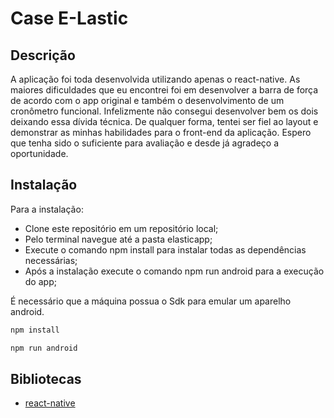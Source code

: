 # Case E-Lastic

## Descrição

A aplicação foi toda desenvolvida utilizando apenas o react-native.
As maiores dificuldades que eu encontrei foi em desenvolver a barra de força de acordo com o app original e também o desenvolvimento de um cronômetro funcional.
Infelizmente não consegui desenvolver bem os dois deixando essa dívida técnica.
De qualquer forma, tentei ser fiel ao layout e demonstrar as minhas habilidades para o front-end da aplicação.
Espero que tenha sido o suficiente para avaliação e desde já agradeço a oportunidade.

## Instalação

 Para a instalação: 
  - Clone este repositório em um repositório local;
  - Pelo terminal navegue até a pasta elasticapp;
  - Execute o comando npm install para instalar todas as dependências necessárias;
  - Após a instalação execute o comando npm run android para a execução do app;
  
 É necessário que a máquina possua o Sdk para emular um aparelho android.
 
```bash
npm install
```

```bash
npm run android
```

## Bibliotecas

- [react-native](https://reactnative.dev/docs/getting-started)
